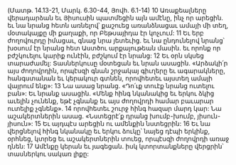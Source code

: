 (Մատթ. 14.13-21, Մարկ. 6.30-44, Յովհ. 6.1-14)
10 Առաքեալները վերադարձան եւ Յիսուսին պատմեցին այն ամէնը, ինչ որ արեցին. եւ նա նրանց հետն առնելով՝ քաշուեց առանձնացաւ ամայի մի տեղ, մօտակայքը մի քաղաքի, որ Բեթսայիդա էր կոչւում: 11 Եւ երբ ժողովուրդը իմացաւ, գնաց նրա յետեւից. եւ նա ընդունելով նրանց՝ խօսում էր նրանց հետ Աստծու արքայութեան մասին. եւ որոնք որ բժշկուելու կարիք ունէին, բժշկում էր նրանց:
12 Եւ օրն սկսեց տարաժամել: Տասներկուսը մօտեցան եւ նրան ասացին. «Արձակի՛ր այս ժողովրդին, որպէսզի գնան շրջակայ գիւղերը եւ ագարակները, հանգստանան եւ կերակուր գտնեն, որովհետեւ այստեղ ամայի վայրում ենք»: 13 Նա ասաց նրանց. «Դո՛ւք տուէք նրանց ուտելու բան»: Եւ նրանք ասացին. «Մենք հինգ նկանակից եւ երկու ձկից աւելին չունենք, եթէ չգնանք եւ այս ժողովրդի համար բաւարար ուտելիք չգնենք». 14 որովհետեւ շուրջ հինգ հազար մարդ կար: Նա աշակերտներին ասաց. «Նստեցրէ՛ք դրանց խումբ-խումբ, յիսուն-յիսուն»: 15 Եւ այդպէս արեցին ու ամենքին նստեցրին: 16 Եւ նա վերցնելով հինգ նկանակը եւ երկու ձուկը՝ նայեց դէպի երկինք, օրհնեց, կտրեց եւ աշակերտներին տուեց, որպէսզի ժողովրդի առաջ դնեն: 17 Ամէնքը կերան եւ յագեցան. իսկ կտորտանքները վերցրին՝ տասներկու սակառ լիքը:
